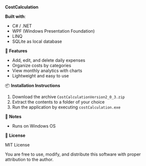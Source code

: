 **CostCalculation**

**Built with**:

- C# / .NET  
- WPF (Windows Presentation Foundation)  
- LINQ  
- SQLite as local database  

🚀 **Features**

- Add, edit, and delete daily expenses  
- Organize costs by categories  
- View monthly analytics with charts  
- Lightweight and easy to use  


📦 **Installation Instructions**

1. Download the archive `CostCalculationVersion2_0_3.zip`  
2. Extract the contents to a folder of your choice  
3. Run the application by executing `costCalculation.exe`  


📝 **Notes**

- Runs on Windows OS  


📄 **License**

MIT License

You are free to use, modify, and distribute this software with proper attribution to the author.